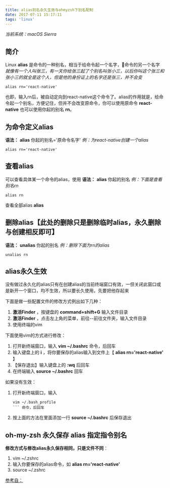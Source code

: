 ```yaml
---
title: alias别名永久生效与ohmyzsh下别名配制
date: 2017-07-11 15:17:11
tags: 'linux'
---
```


*当前系统：macOS Sierra*

简介
---
Linux **alias** 是命令的一种别名，相当于给命令起一个名字，命令的另一个名字
*就像有一个人叫张三，有一天你给张三起了个别名叫张小三，以后你叫这个张三和张小三的就全是这个人，但是他的身份证上的名字还是张三，并不会变*

```
alias rn='react-native'
```
也即，输入rn后，被自动定向到react-native这个命令了。alias的作用就是，给命令起一个别名，方便记住，但并不会改变原命令，你可以使用原命令 **react-native** 也可以使用你起的别名 **rn**。

<!-- more -->

为命令定义alias
---
**语法：**
**alias** 你起的别名='原命令名字'
*例：为react-native创建一个alias*
```
alias rn='react-native'
```

查看alias
---
可以查看具体某一个命令的alias，使用
**语法：**
**alias** 你起的别名
*例：下面是查看别名rn*
```
alias rn
```

查看全部alias
**alias**

删除alias【此处的删除只是删除临时alias，永久删除与创建相反即可】
---
**语法：**
**unalias** 你起的别名
*例：删除下面为rn的alias*
```
unalias rn
```

alias永久生效
----
没有做过永久化的alias只有在创建alias的当前终端窗口有效，一但关闭此窗口或是新开一个窗口，均不生效，所以要长久使用，先要把他存起来

下面是做一些配置文件的修改方式例出如下几种：
1.  **激活Finder** ，按键盘的 **command+shift+G** 输入文件目录
2.  **激活Finder** ，点击左上角的菜单，前往--前往文件夹，输入文件目录
3.  使用终端的vim

下面使用vim的方式进行修改：
1.  打开新终端窗口，输入 **vim ~/.bashrc** 命令，后回车
2.  输入键盘上的 **i** ，将你要保存的alias输入到文件上【 **alias rn='react-native'** 】
3.  【保存退出】输入键盘上的 **:wq** 后回车
4.  在终端输入 **source ~/.bashrc** 回车

如果没有生效：
1.  打开新终端窗口，输入
    ```
    vim ~/.bash_profile
    ``` 命令，后回车
2.  按上面的方法在里面添加一行 **source ~/.bashrc** 后保存退出


oh-my-zsh 永久保存 alias 指定指令别名
---

**修改方式与修改alias永久保存相同，只是文件不同**：
1.  vim ~/.zshrc
2.  输入你要保存的alias命令，如 **alias rn='react-native'**
3.  source ~/.zshrc


[参考自：](http://blog.csdn.net/jianglei421/article/details/8510723)
